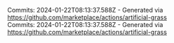Commits: 2024-01-22T08:13:37.588Z - Generated via https://github.com/marketplace/actions/artificial-grass
<br>
Commits: 2024-01-22T08:13:37.588Z - Generated via https://github.com/marketplace/actions/artificial-grass
<br>
